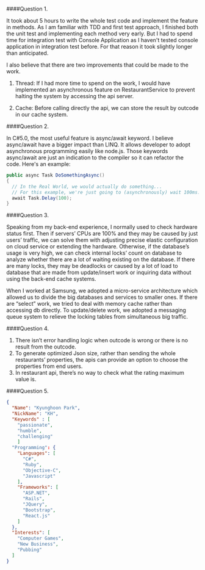 ####Question 1.

It took about 5 hours to write the whole test code and implement the feature in methods. As I am familiar with TDD and first test approach, I finished  both the unit test and implementing each method very early. But I had to spend time for integration test with Console Application as I haven't tested console application in integration test before. For that reason it took slightly longer than anticipated.

I also believe that there are two improvements that could be made to the work.

1. Thread: If I had more time to spend on the work, I would have implemented an asynchronous feature on RestaurantService to prevent halting the system by accessing the api server.

2. Cache: Before calling directly the api, we can store the result by outcode in our cache system.


####Question 2.

In C#5.0, the most useful feature is async/await keyword. I believe async/await have a bigger impact than LINQ. It allows developer to adopt asynchronous programming easily like node.js. Those keywords async/await are just an indication to the compiler so it can refactor the code. 
Here's an example: 
```c#
public async Task DoSomethingAsync()
{
  // In the Real World, we would actually do something...
  // For this example, we're just going to (asynchronously) wait 100ms.
  await Task.Delay(100);
}
```

####Question 3.

Speaking from my back-end experience, I normally used to check hardware status first. Then if servers’ CPUs are 100% and they may be caused by just users’ traffic, we can solve them with adjusting precise elastic configuration on cloud service or extending the hardware. Otherwise, if the database’s usage is very high, we can check internal locks’ count on database to analyze whether there are a lot of waiting existing on the database. If there are many locks, they may be deadlocks or caused by a lot of load to database that are made from update/insert work or inquiring data without using the back-end cache systems.

When I worked at Samsung, we adopted a micro-service architecture which allowed us to divide the big databases and services to smaller ones. If there are “select” work, we tried to deal with memory cache rather than accessing db directly. To update/delete work, we adopted a messaging queue system to relieve the locking tables from simultaneous big traffic.


####Question 4.

1. There isn’t error handling logic when outcode is wrong or there is no result from the outcode.
2. To generate optimized Json size, rather than sending the whole restaurants’ properties, the apis can provide an option to choose the properties from end users.
3. In restaurant api, there’s no way to check what the rating maximum value is.


####Question 5.

```Json
{
  "Name": "Kyunghoon Park",
  "NickName": "KH",
  "Keywords" : [
    "passionate",
    "humble",
    "challenging"
    ]
  "Programming": {
    "Languages": [
      "C#",
      "Ruby",
      "Objective-C",
      "Javascript"
    ],
    "Frameworks": [
      "ASP.NET",
      "Rails",
      "JQuery",
      "Bootstrap",
      "React.js"
    ]
  },
  "Interests": [
    "Computer Games",
    "New Business",
    "Pubbing"
  ]
}
```
